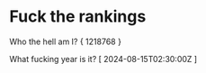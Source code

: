# Fuck the rankings

Who the hell am I?
{ 1218768 }

What fucking year is it?
[ 2024-08-15T02:30:00Z ]
